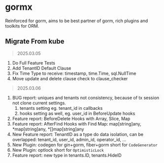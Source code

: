 # gormx
Reinforced for gorm, aims to be best partner of gorm, rich plugins and toolkits for ORM.

## Migrate From kube
> 2025.03.05
1. Do Full Feature Tests
2. Add TenantID Default Clause
3. Fix Time Type to receive: timestamp, time.Time, sql.NullTime
4. Move update and delete clause check to clause_checker

> 2025.03.06
1. BUG report: uniques and tenants not consistency, because of tx session not clone current settings.
   1. tenants setting eg. tenant_id in callbacks
   2. hooks setting as well, eg. user_id in BeforeUpdate hooks
2. Feature report: BeforeDelete Hooks with Array, Slice, Map
3. Feature report: AfterFind Hooks with Find Map: map[string]any, *map[string]any, *[]map[string]any
4. New Feature report: TenantID as a type do data isolation, can be overlapped: tenant_id, user_id, admin_id, operator_id, ...
5. New Plugin: codegen for gin+gorm, fiber+gorm short for `CodeGenerator`
6. New Plugin: optlock short for `OptimisticLock`
7. Feature report: new type in tenants.ID, tenants.HideID